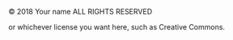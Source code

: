 © 2018 Your name ALL RIGHTS RESERVED

or whichever license you want here, such as Creative Commons.
